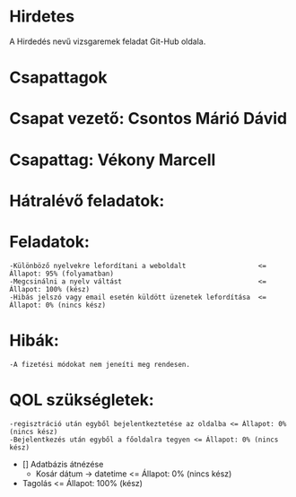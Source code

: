 # Hirdetes
A Hirdedés nevű vizsgaremek feladat Git-Hub oldala.

##

# Csapattagok


# Csapat vezető: Csontos Márió Dávid

# Csapattag: Vékony Marcell

##

# Hátralévő feladatok:

  # Feladatok:

    -Különböző nyelvekre lefordítani a weboldalt                  <= Állapot: 95% (folyamatban)
    -Megcsinálni a nyelv váltást                                  <= Állapot: 100% (kész)
    -Hibás jelszó vagy email esetén küldött üzenetek lefordítása  <= Állapot: 0% (nincs kész)

  # Hibák:

    -A fizetési módokat nem jeneíti meg rendesen.
    
  # QOL szükségletek:

    -regisztráció után egyből bejelentkeztetése az oldalba <= Állapot: 0% (nincs kész)
    -Bejelentkezés után egyből a főoldalra tegyen <= Állapot: 0% (nincs kész)

- [] Adatbázis átnézése 
  - Kosár dátum -> datetime   <= Állapot: 0% (nincs kész)
- Tagolás                     <= Állapot: 100% (kész)